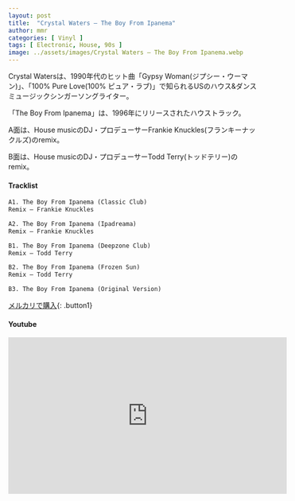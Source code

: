 ```yaml
---
layout: post
title:  "Crystal Waters – The Boy From Ipanema"
author: mmr
categories: [ Vinyl ]
tags: [ Electronic, House, 90s ]
image: ../assets/images/Crystal Waters – The Boy From Ipanema.webp
---
```


Crystal Watersは、1990年代のヒット曲「Gypsy Woman(ジプシー・ウーマン)」、「100% Pure Love(100% ピュア・ラブ)」で知られるUSのハウス&ダンスミュージックシンガーソングライター。

「The Boy From Ipanema」は、1996年にリリースされたハウストラック。

A面は、House musicのDJ・プロデューサーFrankie Knuckles(フランキーナックルズ)のremix。

B面は、House musicのDJ・プロデューサーTodd Terry(トッドテリー)のremix。

#### Tracklist
```md
A1. The Boy From Ipanema (Classic Club) 
Remix – Frankie Knuckles

A2. The Boy From Ipanema (Ipadreama) 
Remix – Frankie Knuckles

B1. The Boy From Ipanema (Deepzone Club) 
Remix – Todd Terry

B2. The Boy From Ipanema (Frozen Sun) 
Remix – Todd Terry

B3. The Boy From Ipanema (Original Version)
```

[メルカリで購入](https://jp.mercari.com/item/m37995544734?afid=6142608987){: .button1}

#### Youtube
<iframe width="560" height="315" src="https://www.youtube.com/embed/jaKhbCm3vO4?si=7t-axcO91ppqTPsu" title="YouTube video player" frameborder="0" allow="accelerometer; autoplay; clipboard-write; encrypted-media; gyroscope; picture-in-picture; web-share" referrerpolicy="strict-origin-when-cross-origin" allowfullscreen></iframe>